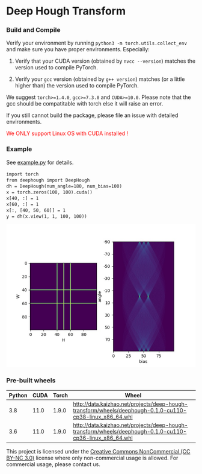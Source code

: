 # Deep Hough Transform

### Build and Compile
Verify your environment by running `python3 -m torch.utils.collect_env` and make sure you have proper environments.
Especially:
1. Verify that your CUDA version (obtained by `nvcc --version`) matches the version used to compile PyTorch.

2. Verify your `gcc` version (obtained by `g++ version`) matches (or a little higher than) the version used to compile PyTorch.

We suggest `torch>=1.4.0`, `gcc>=7.3.0` and `CUDA>=10.0`.
Please note that the gcc should be compatitable with torch else it will raise an error.

If you still cannot build the package, please file an issue with detailed environments.

<p style='color: red;'>We ONLY support Linux OS with CUDA installed !</p>


### Example
See [example.py](./example.py) for details.
```
import torch
from deephough import DeepHough
dh = DeepHough(num_angle=180, num_bias=100)
x = torch.zeros(100, 100).cuda()
x[40, :] = 1
x[60, :] = 1
x[:, [40, 50, 60]] = 1
y = dh(x.view(1, 1, 100, 100))
```
![](results.jpg)

### Pre-built wheels

| Python  | CUDA | Torch | Wheel |
| ------------- | -------- | -------- | -------- |
| 3.8  | 11.0  | 1.9.0 | <http://data.kaizhao.net/projects/deep-hough-transform/wheels/deephough-0.1.0-cu110-cp38-linux_x86_64.whl> |
| 3.6  | 11.0  | 1.9.0 | <http://data.kaizhao.net/projects/deep-hough-transform/wheels/deephough-0.1.0-cu110-cp36-linux_x86_64.whl> |


This project is licensed under the [Creative Commons NonCommercial (CC BY-NC 3.0)](https://creativecommons.org/licenses/by-nc/3.0/) license where only
non-commercial usage is allowed. For commercial usage, please contact us.
